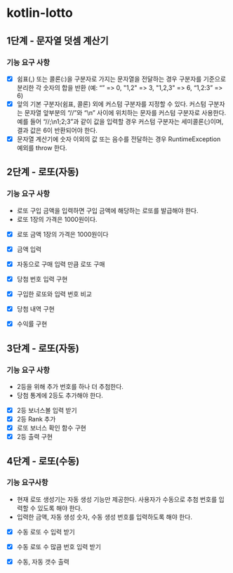 # kotlin-lotto

## 1단계 - 문자열 덧셈 계산기 
### 기능 요구 사항

- [x] 쉼표(,) 또는 콜론(:)을 구분자로 가지는 문자열을 전달하는 경우 구분자를 기준으로 분리한 각 숫자의 합을 반환 (예: “” => 0, "1,2" => 3, "1,2,3" => 6, “1,2:3” => 6)
- [x] 앞의 기본 구분자(쉼표, 콜론) 외에 커스텀 구분자를 지정할 수 있다. 커스텀 구분자는 문자열 앞부분의 “//”와 “\n” 사이에 위치하는 문자를 커스텀 구분자로 사용한다. 예를 들어 “//;\n1;2;3”과 같이 값을 입력할 경우 커스텀 구분자는 세미콜론(;)이며, 결과 값은 6이 반환되어야 한다.
- [x] 문자열 계산기에 숫자 이외의 값 또는 음수를 전달하는 경우 RuntimeException 예외를 throw 한다.

## 2단계 - 로또(자동)
### 기능 요구 사항

- 로또 구입 금액을 입력하면 구입 금액에 해당하는 로또를 발급해야 한다.
- 로또 1장의 가격은 1000원이다.


- [x] 로또 금액 1장의 가격은 1000원이다
- [x] 금액 입력
- [x] 자동으로 구매 입력 만큼 로또 구매
- [x] 당첨 번호 입력 구현
- [x] 구입한 로또와 입력 번호 비교
- [x] 당첨 내역 구현 
- [x] 수익률 구현


## 3단계 - 로또(자동)
### 기능 요구 사항

- 2등을 위해 추가 번호를 하나 더 추첨한다.
- 당첨 통계에 2등도 추가해야 한다.


- [x] 2등 보너스볼 입력 받기 
- [x] 2등 Rank 추가 
- [x] 로또 보너스 확인 함수 구현
- [x] 2등 출력 구현

## 4단계 - 로또(수동)
### 기능 요구사항

- 현재 로또 생성기는 자동 생성 기능만 제공한다. 사용자가 수동으로 추첨 번호를 입력할 수 있도록 해야 한다.
- 입력한 금액, 자동 생성 숫자, 수동 생성 번호를 입력하도록 해야 한다.

- [x] 수동 로또 수 입력 받기
- [x] 수동 로또 수 많큼 번호 입력 받기
- [x] 수동, 자동 갯수 출력

